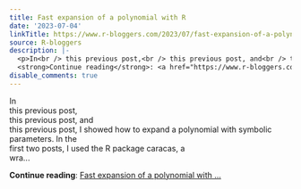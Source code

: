 ```yaml
---
title: Fast expansion of a polynomial with R
date: '2023-07-04'
linkTitle: https://www.r-bloggers.com/2023/07/fast-expansion-of-a-polynomial-with-r/
source: R-bloggers
description: |-
  <p>In<br /> this previous post,<br /> this previous post, and<br /> this previous post, I showed how to expand a polynomial with symbolic parameters. In the<br /> first two posts, I used the R package caracas, a<br /> wra...</p>
  <strong>Continue reading</strong>: <a href="https://www.r-bloggers.com/2023/07/fast-expansion-of-a-polynomial-with-r/">Fast expansion of a polynomial with ...
disable_comments: true
---
```

<p>In<br /> this previous post,<br /> this previous post, and<br /> this previous post, I showed how to expand a polynomial with symbolic parameters. In the<br /> first two posts, I used the R package caracas, a<br /> wra...</p>
<strong>Continue reading</strong>: <a href="https://www.r-bloggers.com/2023/07/fast-expansion-of-a-polynomial-with-r/">Fast expansion of a polynomial with ...